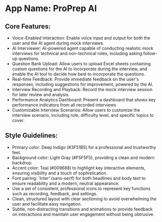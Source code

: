 # **App Name**: ProPrep AI

## Core Features:

- Voice-Enabled Interaction: Enable voice input and output for both the user and the AI agent during mock interviews.
- AI Interviewer: AI-powered agent capable of conducting realistic mock interviews for technical and non-technical roles, including asking follow-up questions.
- Question Bank Upload: Allow users to upload Excel sheets containing custom questions for the AI to incorporate during the interview, and enable the AI tool to decide how best to incorporate the questions.
- Real-time Feedback: Provide immediate feedback on the user's responses, including suggestions for improvement, powered by the AI.
- Interview Recording and Playback: Record the mock interview session for later review and analysis.
- Performance Analytics Dashboard: Present a dashboard that shows key performance indicators from all recorded interviews
- Customizable Interview Scenarios: Allow users to customize the interview scenario, including role, difficulty level, and specific topics to cover.

## Style Guidelines:

- Primary color: Deep Indigo (#3F51B5) for a professional and trustworthy feel.
- Background color: Light Gray (#F5F5F5), providing a clean and modern backdrop.
- Accent color: Teal (#009688) to highlight key interactive elements, ensuring visibility and a touch of sophistication.
- Font pairing: 'Inter' (sans-serif) for both headlines and body text to ensure readability and a modern, neutral appearance.
- Use a set of consistent, professional icons to represent key functions such as recording, feedback, and settings.
- Clean, structured layout with clear sectioning to avoid overwhelming the user and facilitate easy navigation.
- Subtle, non-distracting transitions and animations to provide feedback on interactions and maintain user engagement without being obtrusive.